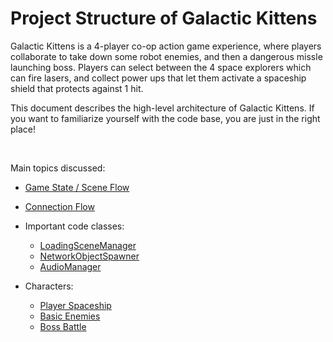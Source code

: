 # Project Structure of Galactic Kittens
Galactic Kittens is a 4-player co-op action game experience, where players collaborate to take down some robot enemies, and then a dangerous missle launching boss. Players can select between the 4 space explorers which can fire lasers, and collect power ups that let them activate a spaceship shield that protects against 1 hit.

This document describes the high-level architecture of Galactic Kittens.
If you want to familiarize yourself with the code base, you are just in the right place!

<br>

Main topics discussed:
* [Game State / Scene Flow](GameFlow.md)

* [Connection Flow](ConnectionFlow.md)

* Important code classes:
  * [LoadingSceneManager](ImportantCodeClasses/LoadingSceneManager.md)
  * [NetworkObjectSpawner](ImportantCodeClasses/NetworkObjectSpawner.md)
  * [AudioManager](ImportantCodeClasses/AudioManager.md)

* Characters:
  * [Player Spaceship](Characters/PlayerSpaceship.md)
  * [Basic Enemies](Characters/BasicEnemies.md)
  * [Boss Battle](Characters/BossBattle.md)
